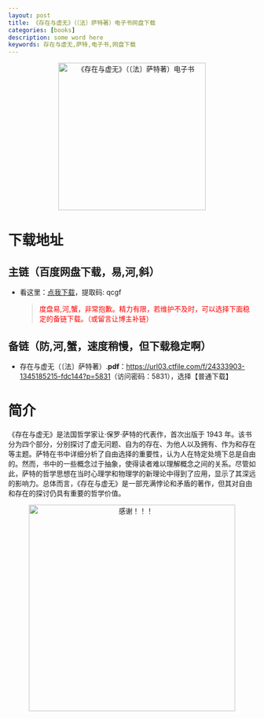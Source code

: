 ```yaml
---
layout: post
title: 《存在与虚无》（〔法〕萨特著）电子书网盘下载
categories: [books]
description: some word here
keywords: 存在与虚无,萨特,电子书,网盘下载
---
```


<div align="center"><img src="https://qweree.cn/wp-content/uploads/2024/08/cun-zai-yu-xu-wu.jpg" alt="《存在与虚无》（〔法〕萨特著）电子书" width="300px" height="auto"></div>

# 下载地址

## 主链（百度网盘下载，易,河,斜）

- 看这里：[点我下载](https://pan.baidu.com/s/1iMXUbSbtZQZjDcqDmnWUyw?pwd=qcgf)，提取码: qcgf

  > <p style="color:red" >度盘易,河,蟹，非常抱歉。精力有限，若维护不及时，可以选择下面稳定的备链下载。（或留言让博主补链）</p>

## 备链（防,河,蟹，速度稍慢，但下载稳定啊）

- 存在与虚无（〔法〕萨特著）.**pdf**：<https://url03.ctfile.com/f/24333903-1345185215-fdc144?p=5831>（访问密码：5831），选择【普通下载】

# 简介

《存在与虚无》是法国哲学家让·保罗·萨特的代表作，首次出版于 1943 年。该书分为四个部分，分别探讨了虚无问题、自为的存在、为他人以及拥有、作为和存在等主题。萨特在书中详细分析了自由选择的重要性，认为人在特定处境下总是自由的。然而，书中的一些概念过于抽象，使得读者难以理解概念之间的关系。尽管如此，萨特的哲学思想在当时心理学和物理学的新理论中得到了应用，显示了其深远的影响力。总体而言，《存在与虚无》是一部充满悖论和矛盾的著作，但其对自由和存在的探讨仍具有重要的哲学价值。

<div align="center"><img src="https://pic.imgdb.cn/item/661246bf68eb935713c7f81c.gif" alt="感谢！！！" width="420px" height="auto"/></div>
